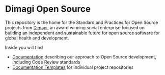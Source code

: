 # Dimagi Open Source

This repository is the home for the Standard and Practices for Open Source projects from [Dimagi](https://www.dimagi.com/), an award winning social enterprise focused on building an independent and sustainable future for open source software for global health and development.

Inside you will find

* [Documentation](./docs) describing our approach to Open Source development, including Code Review standards
* [Documentation Templates](./templates) for individual project repositories
